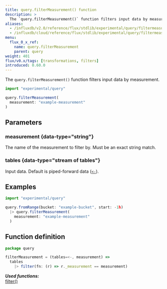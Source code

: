 ```yaml
---
title: query.filterMeasurement() function
description: >
  The `query.filterMeasurement()` function filters input data by measurement.
aliases:
  - /influxdb/v2.0/reference/flux/stdlib/experimental/query/filtermeasurement/
  - /influxdb/cloud/reference/flux/stdlib/experimental/query/filtermeasurement/
menu:
  flux_0_x_ref:
    name: query.filterMeasurement
    parent: query
weight: 401
flux/v0.x/tags: [transformations, filters]
introduced: 0.60.0
---
```


The `query.filterMeasurement()` function filters input data by measurement.

```js
import "experimental/query"

query.filterMeasurement(
  measurement: "example-measurement"
)
```

## Parameters

### measurement {data-type="string"}
The name of the measurement to filter by.
Must be an exact string match.

### tables {data-type="stream of tables"}
Input data.
Default is piped-forward data ([`<-`](/flux/v0.x/spec/expressions/#pipe-expressions)).

## Examples

```js
import "experimental/query"

query.fromRange(bucket: "example-bucket", start: -1h)
  |> query.filterMeasurement(
    measurement: "example-measurement"
  )
```

## Function definition
```js
package query

filterMeasurement = (tables=<-, measurement) =>
  tables
    |> filter(fn: (r) => r._measurement == measurement)
```

_**Used functions:**_  
[filter()](/flux/v0.x/stdlib/universe/filter/)
